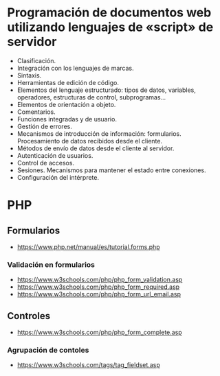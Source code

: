 # Programación de documentos web utilizando lenguajes de «script» de servidor
- Clasificación.
- Integración con los lenguajes de marcas.
- Sintaxis.
- Herramientas de edición de código.
- Elementos del lenguaje estructurado: tipos de datos, variables, operadores, estructuras de control, subprogramas…
- Elementos de orientación a objeto.
- Comentarios.
- Funciones integradas y de usuario.
- Gestión de errores.
- Mecanismos de introducción de información: formularios. Procesamiento de datos recibidos desde el cliente.
- Métodos de envío de datos desde el cliente al servidor.
- Autenticación de usuarios.
- Control de accesos.
- Sesiones. Mecanismos para mantener el estado entre conexiones.
- Configuración del intérprete.

# PHP

## Formularios
* https://www.php.net/manual/es/tutorial.forms.php

### Validación en formularios
* https://www.w3schools.com/php/php_form_validation.asp
* https://www.w3schools.com/php/php_form_required.asp
* https://www.w3schools.com/php/php_form_url_email.asp

## Controles
* https://www.w3schools.com/php/php_form_complete.asp
### Agrupación de contoles
* https://www.w3schools.com/tags/tag_fieldset.asp
